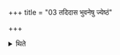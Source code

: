 +++
title = "03 तदिदास भुवनेषु ज्येष्ठं"

+++

<details><summary>थिते</summary>

तदिदास भुवनेषु ज्येष्ठं यतो यज्ञ उग्रस्त्वेषनृम्णः । सद्यो जज्ञानो नि रिणाति शत्रूननु यं विश्वे मदन्त्यूमा इति मध्यमे ३
</details>
